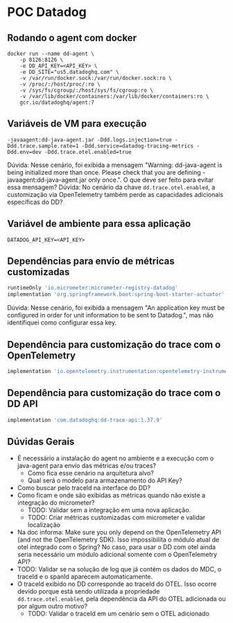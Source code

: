 # POC Datadog

## Rodando o agent com docker

```shell
docker run --name dd-agent \
    -p 8126:8126 \
    -e DD_API_KEY=<API_KEY> \
    -e DD_SITE="us5.datadoghq.com" \
    -v /var/run/docker.sock:/var/run/docker.sock:ro \
    -v /proc/:/host/proc/:ro \
    -v /sys/fs/cgroup/:/host/sys/fs/cgroup:ro \
    -v /var/lib/docker/containers:/var/lib/docker/containers:ro \
    gcr.io/datadoghq/agent:7
```

## Variáveis de VM para execução

`-javaagent:dd-java-agent.jar -Ddd.logs.injection=true -Ddd.trace.sample.rate=1 -Ddd.service=datadog-tracing-metrics -Ddd.env=dev -Ddd.trace.otel.enabled=true`

Dúvida: Nesse cenário, foi exibida a mensagem "Warning: dd-java-agent is being initialized more than once. Please check that you are defining -javaagent:dd-java-agent.jar only once.". O que deve ser feito para evitar essa mensagem?
Dúvida: No cenário da chave `dd.trace.otel.enabled`, a customização via OpenTelemetry também perde as capacidades adicionais específicas do DD?

## Variável de ambiente para essa aplicação

`DATADOG_API_KEY=<API_KEY>`

## Dependências para envio de métricas customizadas

```groovy
runtimeOnly 'io.micrometer:micrometer-registry-datadog'
implementation 'org.springframework.boot:spring-boot-starter-actuator'
```  

Dúvida: Nesse cenário, foi exibida a mensagem "An application key must be configured in order for unit information to be sent to Datadog.", mas não identifiquei como configurar essa key.

## Dependência para customização do trace com o OpenTelemetry

```groovy
implementation 'io.opentelemetry.instrumentation:opentelemetry-instrumentation-annotations:2.5.0'
```

## Dependência para customização do trace com o DD API

```groovy
implementation 'com.datadoghq:dd-trace-api:1.37.0'
```

## Dúvidas Gerais

- É necessário a instalação do agent no ambiente e a execução com o java-agent para envio das métricas e/ou traces?
    - Como fica esse cenário na arquitetura alvo?
    - Qual será o modelo para armazenamento do API Key?
- Como buscar pelo traceId na interface do DD?
- Como ficam e onde são exibidas as métricas quando não existe a integração do micrometer?
  - TODO: Validar sem a integração em uma nova aplicação.
  - TODO: Criar métricas customizadas com micrometer e validar localização
- Na doc informa: Make sure you only depend on the OpenTelemetry API (and not the OpenTelemetry SDK). Isso impossibilita o módulo atual de otel integrado com o Spring? No caso, para usar o DD com otel ainda seria necessário um módulo adicional somente com o OpenTelemetry API?
- TODO: Validar se na solução de log que já contém os dados do MDC, o traceId e o spanId aparecem automaticamente.
- O traceId exibido no DD corresponde ao traceId do OTEL. Isso ocorre devido porque está sendo utilizada a propriedade `dd.trace.otel.enabled`, pela dependência da API do OTEL adicionada ou por algum outro motivo?
  - TODO: Validar o traceId em um cenário sem o OTEL adicionado
